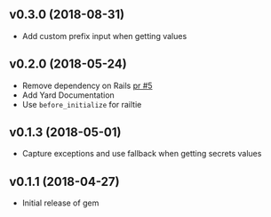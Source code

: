 ## v0.3.0 (2018-08-31)

- Add custom prefix input when getting values

## v0.2.0 (2018-05-24)

- Remove dependency on Rails [pr #5][pr5]
- Add Yard Documentation
- Use `before_initialize` for railtie

## v0.1.3 (2018-05-01)

- Capture exceptions and use fallback when getting secrets values

## v0.1.1 (2018-04-27)

- Initial release of gem

[pr5]: https://github.com/autolist/sekreto/pull/5
